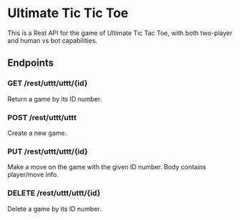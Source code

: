 # Ultimate Tic Tic Toe

This is a Rest API for the game of Ultimate Tic Tac Toe, with both two-player and human vs bot capabilities.

## Endpoints

### GET /rest/uttt/uttt/{id}
Return a game by its ID number.

### POST /rest/uttt/uttt
Create a new game.

### PUT /rest/uttt/uttt/{id}
Make a move on the game with the given ID number. Body contains player/move info.

### DELETE /rest/uttt/uttt/{id}
Delete a game by its ID number.
